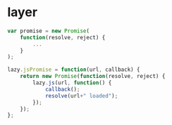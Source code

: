 # layer


```javascript
var promise = new Promise(
	function(resolve, reject) {
		...
	}
);
```

```javascript
lazy.jsPromise = function(url, callback) {
	return new Promise(function(resolve, reject) {
		lazy.js(url, function() {
			callback();
			resolve(url+" loaded");
		});
	});
};
```
